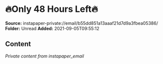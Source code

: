# 🔥Only 48 Hours Left🔥

**Source:** instapaper-private://email/b55dd851a13aaaf21d7d9a3fbea05386/
**Folder:** Unread
**Added:** 2021-09-05T09:55:12




## Content
*Private content from instapaper_email*
